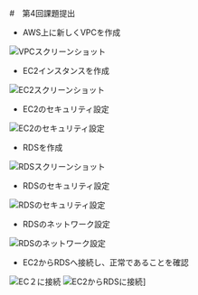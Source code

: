 #　第4回課題提出

*  AWS上に新しくVPCを作成

![VPCスクリーンショット](https://i.ibb.co/KKBQZS0/vpc.png)

* EC2インスタンスを作成

![EC2スクリーンショット](https://i.ibb.co/9GfBCdf/ec2.png)

* EC2のセキュリティ設定

![EC2のセキュリティ設定](https://i.ibb.co/DLvjQNC/EC2.png)

* RDSを作成

![RDSスクリーンショット](https://i.ibb.co/D1SFTQT/rds.png)

* RDSのセキュリティ設定

![ RDSのセキュリティ設定](https://i.ibb.co/z4ykQDD/RDS.png)

* RDSのネットワーク設定

![RDSのネットワーク設定](https://i.ibb.co/bb5TkR2/rds-vpc-subnet.png)


* EC2からRDSへ接続し、正常であることを確認

![EC２に接続](https://i.ibb.co/7pqCZTd/ec2.png)
![EC2からRDSに接続](https://i.ibb.co/yd0PjC7/ec2-rds.png)]
